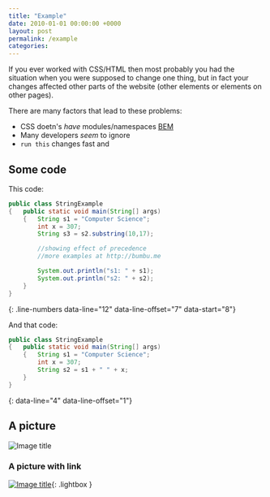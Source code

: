 ```yaml
---
title: "Example"
date: 2010-01-01 00:00:00 +0000
layout: post
permalink: /example
categories: 
---
```

If you ever worked with CSS/HTML then most probably you had the situation when you were supposed to change one thing, but in fact your changes affected other parts of the website (other elements or elements on other pages).

There are many factors that lead to these problems:

* CSS doetn's _have_ modules/namespaces [BEM](https://en.bem.info/)
* Many developers *seem* to ignore
* `run this` changes fast and

## Some code

This code:

```java
public class StringExample
{	public static void main(String[] args)
	{	String s1 = "Computer Science";
		int x = 307;
		String s3 = s2.substring(10,17);

        //showing effect of precedence
        //more examples at http://bumbu.me

		System.out.println("s1: " + s1);
		System.out.println("s2: " + s2);
	}
}
```
{: .line-numbers data-line="12" data-line-offset="7" data-start="8"}

And that code:

```java
public class StringExample
{	public static void main(String[] args)
	{	String s1 = "Computer Science";
		int x = 307;
		String s2 = s1 + " " + x;
	}
}
```
{: data-line="4" data-line-offset="1"}

## A picture

![Image title](http://bumbu.me/wp-content/uploads/2016/11/visual-diff-caching.png)

### A picture with link

[![Image title](http://bumbu.me/wp-content/uploads/2016/11/visual-diff-caching.png)](http://bumbu.me/wp-content/uploads/2015/04/sweet-messages.jpg){: .lightbox }
